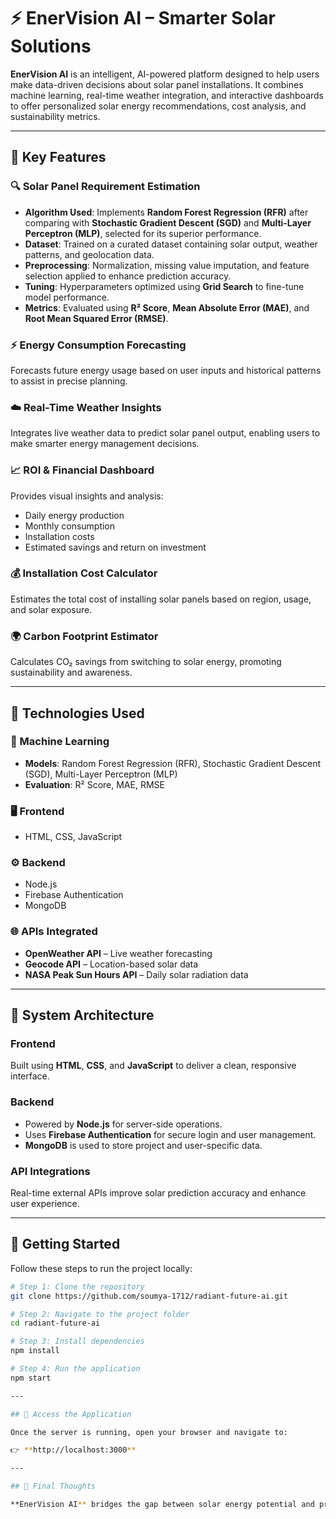 # ⚡ EnerVision AI – Smarter Solar Solutions

**EnerVision AI** is an intelligent, AI-powered platform designed to help users make data-driven decisions about solar panel installations. It combines machine learning, real-time weather integration, and interactive dashboards to offer personalized solar energy recommendations, cost analysis, and sustainability metrics.

---

## 🚀 Key Features

### 🔍 Solar Panel Requirement Estimation
- **Algorithm Used**: Implements **Random Forest Regression (RFR)** after comparing with **Stochastic Gradient Descent (SGD)** and **Multi-Layer Perceptron (MLP)**, selected for its superior performance.
- **Dataset**: Trained on a curated dataset containing solar output, weather patterns, and geolocation data.
- **Preprocessing**: Normalization, missing value imputation, and feature selection applied to enhance prediction accuracy.
- **Tuning**: Hyperparameters optimized using **Grid Search** to fine-tune model performance.
- **Metrics**: Evaluated using **R² Score**, **Mean Absolute Error (MAE)**, and **Root Mean Squared Error (RMSE)**.

### ⚡ Energy Consumption Forecasting
Forecasts future energy usage based on user inputs and historical patterns to assist in precise planning.

### ☁️ Real-Time Weather Insights
Integrates live weather data to predict solar panel output, enabling users to make smarter energy management decisions.

### 📈 ROI & Financial Dashboard
Provides visual insights and analysis:
- Daily energy production
- Monthly consumption
- Installation costs
- Estimated savings and return on investment

### 💰 Installation Cost Calculator
Estimates the total cost of installing solar panels based on region, usage, and solar exposure.

### 🌍 Carbon Footprint Estimator
Calculates CO₂ savings from switching to solar energy, promoting sustainability and awareness.

---

## 🧰 Technologies Used

### 🔢 Machine Learning
- **Models**: Random Forest Regression (RFR), Stochastic Gradient Descent (SGD), Multi-Layer Perceptron (MLP)
- **Evaluation**: R² Score, MAE, RMSE

### 🖥️ Frontend
- HTML, CSS, JavaScript

### ⚙️ Backend
- Node.js
- Firebase Authentication
- MongoDB

### 🌐 APIs Integrated
- **OpenWeather API** – Live weather forecasting
- **Geocode API** – Location-based solar data
- **NASA Peak Sun Hours API** – Daily solar radiation data

---

## 🧱 System Architecture

### Frontend
Built using **HTML**, **CSS**, and **JavaScript** to deliver a clean, responsive interface.

### Backend
- Powered by **Node.js** for server-side operations.
- Uses **Firebase Authentication** for secure login and user management.
- **MongoDB** is used to store project and user-specific data.

### API Integrations
Real-time external APIs improve solar prediction accuracy and enhance user experience.

---

## 🔧 Getting Started

Follow these steps to run the project locally:

```bash
# Step 1: Clone the repository
git clone https://github.com/soumya-1712/radiant-future-ai.git

# Step 2: Navigate to the project folder
cd radiant-future-ai

# Step 3: Install dependencies
npm install

# Step 4: Run the application
npm start

---

## 🔗 Access the Application

Once the server is running, open your browser and navigate to:

👉 **http://localhost:3000**

---

## 🌟 Final Thoughts

**EnerVision AI** bridges the gap between solar energy potential and practical implementation. Whether you're a homeowner looking to reduce energy costs, a business aiming for sustainability, or a consultant exploring smart energy solutions, this platform empowers you with data-driven insights for intelligent, eco-friendly, and financially sound solar energy adoption.
